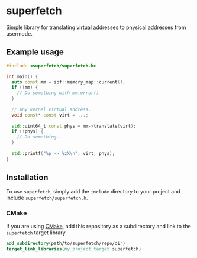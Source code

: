 # superfetch
Simple library for translating virtual addresses to physical addresses from usermode.

## Example usage

```cpp
#include <superfetch/superfetch.h>

int main() {
  auto const mm = spf::memory_map::current();
  if (!mm) {
    // Do something with mm.error()
  }
  
  // Any kernel virtual address.
  void const* const virt = ...;
  
  std::uint64_t const phys = mm->translate(virt);
  if (!phys) {
    // Do something...
  }
  
  std::printf("%p -> %zX\n", virt, phys);
}
```

## Installation

To use `superfetch`, simply add the `include` directory to your project and include
`superfetch/superfetch.h`.

### CMake

If you are using [CMake](https://cmake.org/), add this repository as a
subdirectory and link to the `superfetch` target library.

```cmake
add_subdirectory(path/to/superfetch/repo/dir)
target_link_libraries(my_project_target superfetch)
```

